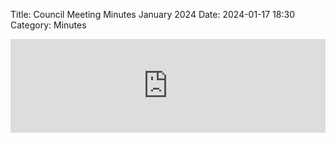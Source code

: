 Title: Council Meeting Minutes January 2024
Date: 2024-01-17 18:30
Category: Minutes

<embed width=100% style="height: -webkit-fill-available" src="https://docs.google.com/document/d/e/2PACX-1vRzzkR700dSOg8QAC0boz8xZ2XpEDIGrPBdwrGBzNGFES1hvi9Fltme26iwxfnLZ1sQLowa1TpCVixV/pub?embedded=true"></embed>
